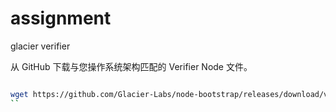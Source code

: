 # assignment

glacier verifier

从 GitHub 下载与您操作系统架构匹配的 Verifier Node 文件。

```bash

wget https://github.com/Glacier-Labs/node-bootstrap/releases/download/v0.0.2-beta/verifier_linux_amd64
``


